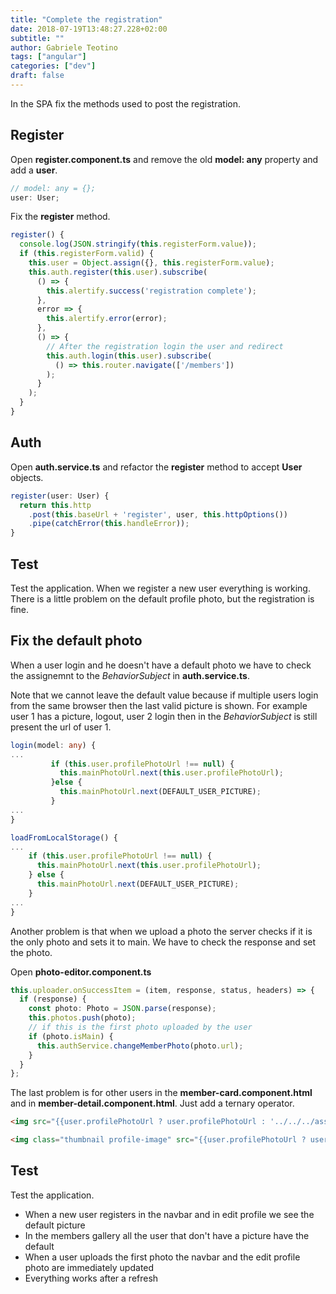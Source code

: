 ```yaml
---
title: "Complete the registration"
date: 2018-07-19T13:48:27.228+02:00
subtitle: ""
author: Gabriele Teotino
tags: ["angular"]
categories: ["dev"]
draft: false
---
```


In the SPA fix the methods used to post the registration.

<!--more-->

## Register

Open **register.component.ts** and remove the old **model: any** property and add a **user**.

```typescript
// model: any = {};
user: User;
```

Fix the **register** method.

```typescript
register() {
  console.log(JSON.stringify(this.registerForm.value));
  if (this.registerForm.valid) {
    this.user = Object.assign({}, this.registerForm.value);
    this.auth.register(this.user).subscribe(
      () => {
        this.alertify.success('registration complete');
      },
      error => {
        this.alertify.error(error);
      },
      () => {
        // After the registration login the user and redirect
        this.auth.login(this.user).subscribe(
          () => this.router.navigate(['/members'])
        );
      }
    );
  }
}
```

## Auth

Open **auth.service.ts** and refactor the **register** method to accept **User** objects.

```typescript
register(user: User) {
  return this.http
    .post(this.baseUrl + 'register', user, this.httpOptions())
    .pipe(catchError(this.handleError));
}
```

## Test

Test the application. When we register a new user everything is working. There is a little problem on the default profile photo, but the registration is fine.

## Fix the default photo

When a user login and he doesn't have a default photo we have to check the assignemnt to the *BehaviorSubject* in **auth.service.ts**.

Note that we cannot leave the default value because if multiple users login from the same browser then the last valid picture is shown. For example user 1 has a picture, logout, user 2 login then in the *BehaviorSubject* is still present the url of user 1.

```typescript
login(model: any) {
...
         if (this.user.profilePhotoUrl !== null) {
           this.mainPhotoUrl.next(this.user.profilePhotoUrl);
         }else {
           this.mainPhotoUrl.next(DEFAULT_USER_PICTURE);
         }
...
}

loadFromLocalStorage() {
...
    if (this.user.profilePhotoUrl !== null) {
      this.mainPhotoUrl.next(this.user.profilePhotoUrl);
    } else {
      this.mainPhotoUrl.next(DEFAULT_USER_PICTURE);
    }
...
}
```

Another problem is that when we upload a photo the server checks if it is the only photo and sets it to main. We have to check the response and set the photo.

Open **photo-editor.component.ts**

```typescript
this.uploader.onSuccessItem = (item, response, status, headers) => {
  if (response) {
    const photo: Photo = JSON.parse(response);
    this.photos.push(photo);
    // if this is the first photo uploaded by the user
    if (photo.isMain) {
      this.authService.changeMemberPhoto(photo.url);
    }
  }
};
```

The last problem is for other users in the **member-card.component.html** and in **member-detail.component.html**. Just add a ternary operator.

```html
<img src="{{user.profilePhotoUrl ? user.profilePhotoUrl : '../../../assets/user.png'}}" alt="{{user.knownAs}}">
```

```html
<img class="thumbnail profile-image" src="{{user.profilePhotoUrl ? user.profilePhotoUrl : '../../../assets/user.png'}}" alt="{{user.knownAs}}">
```

## Test

Test the application.

- When a new user registers in the navbar and in edit profile we see the default picture
- In the members gallery all the user that don't have a picture have the default
- When a user uploads the first photo the navbar and the edit profile photo are immediately updated
- Everything works after a refresh
